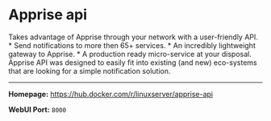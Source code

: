 # Apprise api

Takes advantage of Apprise through your network with a user-friendly API. * Send notifications to more then 65+ services. * An incredibly lightweight gateway to Apprise. * A production ready micro-service at your disposal. Apprise API was designed to easily fit into existing (and new) eco-systems that are looking for a simple notification solution.

---

**Homepage:** https://hub.docker.com/r/linuxserver/apprise-api

**WebUI Port:** `8000`